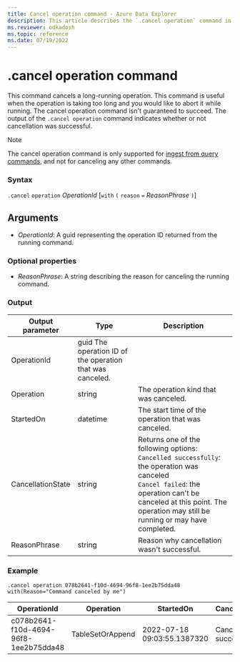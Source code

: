 ```yaml
---
title: Cancel operation command - Azure Data Explorer
description: This article describes the `.cancel operation` command in Azure Data Explorer.
ms.reviewer: odkadosh
ms.topic: reference
ms.date: 07/19/2022
---
```

# .cancel operation command

This command cancels a long-running operation. This command is useful when the operation is taking too long and you would like to abort it while running.
The cancel operation command isn't guaranteed to succeed. The output of the `.cancel operation` command indicates whether or not cancellation was successful.

> [!NOTE]
> The cancel operation command is only supported for [ingest from query commands](data-ingestion/ingest-from-query.md), and not for canceling any other commands.

### Syntax

`.cancel` `operation` *OperationId* [`with` `(` `reason` `=` *ReasonPhrase* `)`]

## Arguments

* *OperationId*: A guid representing the operation ID returned from the running command.

### Optional properties

* *ReasonPhrase*: A string describing the reason for canceling the running command.

### Output

|Output parameter |Type |Description
|---|---|---
|OperationId | guid  The operation ID of the operation that was canceled.
|Operation | string | The operation kind that was canceled.
|StartedOn | datetime | The start time of the operation that was canceled.
|CancellationState | string | Returns one of the following options: <br> `Cancelled successfully`: the operation was canceled <br> `Cancel failed`: the operation can't be canceled at this point. The operation may still be running or may have completed.
|ReasonPhrase | string | Reason why cancellation wasn't successful.

### Example

<!-- csl -->
```
.cancel operation 078b2641-f10d-4694-96f8-1ee2b75dda48 with(Reason="Command canceled by me")
```

|OperationId|Operation|StartedOn|CancellationState|ReasonPhrase|
|---|---|---|---|---|
|c078b2641-f10d-4694-96f8-1ee2b75dda48|TableSetOrAppend|2022-07-18 09:03:55.1387320|Canceled successfully|Command canceled by me|